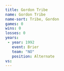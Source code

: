 ```yaml
---
title: Gordon Tribe
name: Gordon Tribe
name-sort: Tribe, Gordon
games: 0
wins: 0
losses: 0
years:
 - year: 1992
   event: Brier
   team: "NO"
   position: Alternate
vs:
---
```

